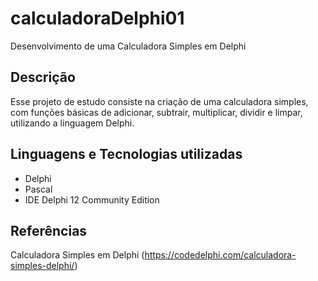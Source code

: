 # calculadoraDelphi01
Desenvolvimento de uma Calculadora Simples em Delphi

## Descrição

Esse projeto de estudo consiste na criação de uma calculadora simples, com funções básicas de adicionar, subtrair, multiplicar, dividir e limpar, utilizando a linguagem Delphi.

## Linguagens e Tecnologias utilizadas

- Delphi
- Pascal
- IDE Delphi 12 Community Edition

## Referências

Calculadora Simples em Delphi (https://codedelphi.com/calculadora-simples-delphi/)
